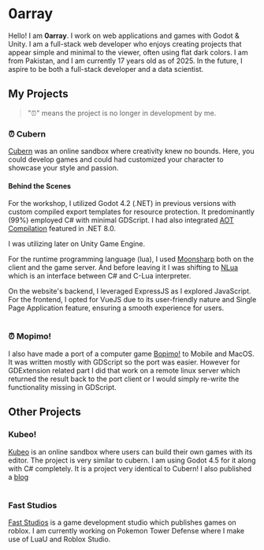 # 0array
Hello! I am **0array**. I work on web applications and games with Godot & Unity. I am a full-stack web developer who enjoys creating projects that appear simple and minimal to the viewer, often using flat dark colors. I am from Pakistan, and I am currently 17 years old as of 2025. In the future, I aspire to be both a full-stack developer and a data scientist.

## My Projects
> "⏰" means the project is no longer in development by me.
### ⏰ Cubern
[Cubern](https://cubern.sbs) was an online sandbox where creativity knew no bounds. Here, you could develop games and could had customized your character to showcase your style and passion.
#### Behind the Scenes
For the workshop, I utilized Godot 4.2 (.NET) in previous versions with custom compiled export templates for resource protection. It predominantly (99%) employed C# with minimal GDScript. I had also integrated [AOT Compilation](https://learn.microsoft.com/en-us/dotnet/core/deploying/native-aot/) featured in .NET 8.0.

I was utilizing later on Unity Game Engine.

For the runtime programming language (lua), I used [Moonsharp](https://www.moonsharp.org/) both on the client and the game server. And before leaving it I was shifting to [NLua](https://github.com/NLua/NLua) which is an interface between C# and C-Lua interpreter. 

On the website's backend, I leveraged ExpressJS as I explored JavaScript. For the frontend, I opted for VueJS due to its user-friendly nature and Single Page Application feature, ensuring a smooth experience for users.

#
### ⏰ Mopimo!
I also have made a port of a computer game [Bopimo!](https://bopimo.com) to Mobile and MacOS. It was written mostly with GDScript so the port was easier. However for GDExtension related part I did that work on a remote linux server which returned the result back to the port client or I would simply re-write the functionality missing in GDScript.

## Other Projects
### Kubeo!
[Kubeo](https://kubeo.net) is an online sandbox where users can build their own games with its editor. The project is very similar to cubern. I am using Godot 4.5 for it along with C# completely. It is a project very identical to Cubern! I also published a [blog](https://blog.kubeo.net/the-current-state-of-the-kubeo-workshop-and-the-scripting-api-2/)
#
### Fast Studios
[Fast Studios](https://www.faststudios.online/) is a game development studio which publishes games on roblox. I am currently working on Pokemon Tower Defense where I make use of LuaU and Roblox Studio.
